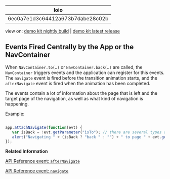 <!-- loio6ec0a7e1d3c64412a673b7dabe28c02b -->

| loio |
| -----|
| 6ec0a7e1d3c64412a673b7dabe28c02b |

<div id="loio">

view on: [demo kit nightly build](https://openui5nightly.hana.ondemand.com/#/topic/6ec0a7e1d3c64412a673b7dabe28c02b) | [demo kit latest release](https://openui5.hana.ondemand.com/#/topic/6ec0a7e1d3c64412a673b7dabe28c02b)</div>

## Events Fired Centrally by the App or the NavContainer

When `NavContainer.to(…)` or `NavContainer.back(…)` are called, the `NavContainer` triggers events and the application can register for this events. The `navigate` event is fired before the transition animation starts, and the `afterNavigate` event is fired when the animation has been completed.

The events contain a lot of information about the page that is left and the target page of the navigation, as well as what kind of navigation is happening.

Example:

``` js

app.attachNavigate(function(evt) {
   var isBack = !evt.getParameter("isTo"); // there are several types of back animation, but we want the general direction only
   alert("Navigating " + (isBack ? "back " : "") + " to page " + evt.getParameter("toId"));
});
```

**Related Information**  


[API Reference event: `afterNavigate`](https://openui5.hana.ondemand.com/#/api/sap.m.NavContainer/events/afterNavigate)

[API Reference event: `navigate`](https://openui5.hana.ondemand.com/#/api/sap.m.NavContainer/events/navigate)

